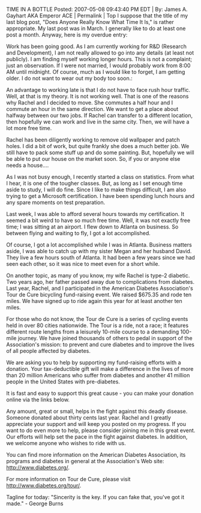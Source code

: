 TIME IN A BOTTLE
Posted: 2007-05-08 09:43:40 PM EDT | By: James A. Gayhart AKA Emperor ACE | Permalink | Top 
I suppose that the title of my last blog post, "Does Anyone Really Know What Time It Is," is rather appropriate. My last post was in March. I generally like to do at least one post a month. Anyway, here is my overdue entry:

Work has been going good. As I am currently working for R&D (Research and Development), I am not really allowed to go into any details (at least not publicly). I am finding myself working longer hours. This is not a complaint; just an observation. If I were not married, I would probably work from 8:00 AM until midnight. Of course, much as I would like to forget, I am getting older. I do not want to wear out my body too soon.:

An advantage to working late is that I do not have to face rush hour traffic. Well, at that is my theory. It is not working well. That is one of the reasons why Rachel and I decided to move. She commutes a half hour and I commute an hour in the same direction. We want to get a place about halfway between our two jobs. If Rachel can transfer to a different location, then hopefully we can work and live in the same city. Then, we will have a lot more free time.

Rachel has been diligently working to remove old wallpaper and patch holes. I did a bit of work, but quite frankly she does a much better job. We still have to pack some stuff up and do some painting. But, hopefully we will be able to put our house on the market soon. So, if you or anyone else needs a house....

As I was not busy enough, I recently started a class on statistics. From what I hear, it is one of the tougher classes. But, as long as I set enough time aside to study, I will do fine. Since I like to make things difficult, I am also trying to get a Microsoft certification. I have been spending lunch hours and any spare moments on test preparation.

Last week, I was able to afford several hours towards my certification. It seemed a bit weird to have so much free time. Well, it was not exactly free time; I was sitting at an airport. I flew down to Atlanta on business. So between flying and waiting to fly, I got a lot accomplished.

Of course, I got a lot accomplished while I was in Atlanta. Business matters aside, I was able to catch up with my sister Megan and her husband David. They live a few hours south of Atlanta. It had been a few years since we had seen each other, so it was nice to meet even for a short while.

On another topic, as many of you know, my wife Rachel is type-2 diabetic. Two years ago, her father passed away due to complications from diabetes. Last year, Rachel, and I participated in the American Diabetes Association's Tour de Cure bicycling fund-raising event. We raised $675.35 and rode ten miles. We have signed up to ride again this year for at least another ten miles.

For those who do not know, the Tour de Cure is a series of cycling events held in over 80 cities nationwide. The Tour is a ride, not a race; it features different route lengths from a leisurely 10-mile course to a demanding 100-mile journey. We have joined thousands of others to pedal in support of the Association's mission: to prevent and cure diabetes and to improve the lives of all people affected by diabetes.

We are asking you to help by supporting my fund-raising efforts with a donation. Your tax-deductible gift will make a difference in the lives of more than 20 million Americans who suffer from diabetes and another 41 million people in the United States with pre-diabetes.

It is fast and easy to support this great cause - you can make your donation online via the links below.

Any amount, great or small, helps in the fight against this deadly disease. Someone donated about thirty cents last year. Rachel and I greatly appreciate your support and will keep you posted on my progress. If you want to do even more to help, please consider joining me in this great event. Our efforts will help set the pace in the fight against diabetes. In addition, we welcome anyone who wishes to ride with us.

You can find more information on the American Diabetes Association, its programs and diabetes in general at the Association's Web site: http://www.diabetes.org/.

For more information on Tour de Cure, please visit http://www.diabetes.org/tour/.

Tagline for today: "Sincerity is the key. If you can fake that, you've got it made." - George Burns